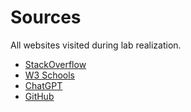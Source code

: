 # Sources

All websites visited during lab realization.

 - [StackOverflow](https://stackoverflow.com)
 - [W3 Schools](https://w3schools.com)
 - [ChatGPT](https://chat.openai.com)
 - [GitHub](https://github.com)